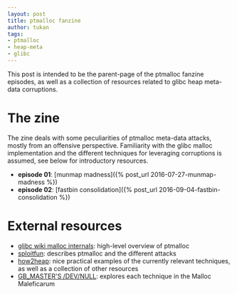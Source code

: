 ```yaml
---
layout: post
title: ptmalloc fanzine
author: tukan
tags:
- ptmalloc
- heap-meta
- glibc
---
```


This post is intended to be the parent-page of the ptmalloc fanzine episodes, as well as a collection of resources related to glibc heap meta-data corruptions. 


# The zine

The zine deals with some peculiarities of ptmalloc meta-data attacks, mostly from an offensive perspective. Familiarity with the glibc malloc implementation and the different techniques for leveraging corruptions is assumed, see below for introductory resources.

* **episode 01**: [munmap madness]({% post_url 2016-07-27-munmap-madness %})
* **episode 02**: [fastbin consolidation]({% post_url 2016-09-04-fastbin-consolidation %})


# External resources

* [glibc wiki malloc internals][20]: high-level overview of ptmalloc
* [sploitfun][21]: describes ptmalloc and the different attacks
* [how2heap][22]: nice practical examples of the currently relevant techniques, as well as a collection of other resources
* [GB_MASTER'S /DEV/NULL][23]: explores each technique in the Malloc Maleficarum

[20]: https://sourceware.org/glibc/wiki/MallocInternals
[21]: https://sploitfun.wordpress.com/archives/
[22]: https://github.com/shellphish/how2heap
[23]: https://gbmaster.wordpress.com/